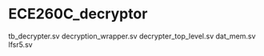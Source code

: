 # ECE260C_decryptor
tb_decrypter.sv
decryption_wrapper.sv
decrypter_top_level.sv
dat_mem.sv
lfsr5.sv
